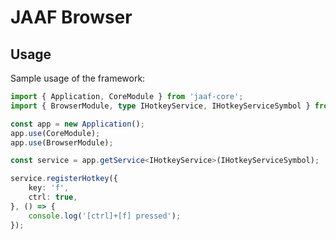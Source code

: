 # JAAF Browser

## Usage

Sample usage of the framework:

```typescript
import { Application, CoreModule } from 'jaaf-core';
import { BrowserModule, type IHotkeyService, IHotkeyServiceSymbol } from 'jaaf-browser';

const app = new Application();
app.use(CoreModule);
app.use(BrowserModule);

const service = app.getService<IHotkeyService>(IHotkeyServiceSymbol);

service.registerHotkey({
	key: 'f',
	ctrl: true,
}, () => {
	console.log('[ctrl]+[f] pressed');
});
```

